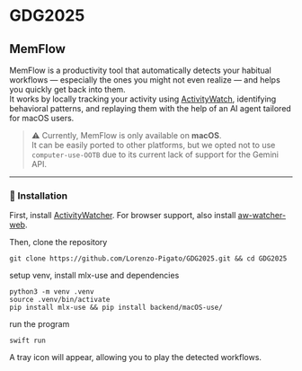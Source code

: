 # GDG2025  
## MemFlow

MemFlow is a productivity tool that automatically detects your habitual workflows — especially the ones you might not even realize — and helps you quickly get back into them.  
It works by locally tracking your activity using [ActivityWatch](https://github.com/ActivityWatch/activitywatch?tab=readme-ov-file), identifying behavioral patterns, and replaying them with the help of an AI agent tailored for macOS users.

> ⚠️ Currently, MemFlow is only available on **macOS**.  
> It can be easily ported to other platforms, but we opted not to use `computer-use-OOTB` due to its current lack of support for the Gemini API.

---

### 🚀 Installation
First, install [ActivityWatcher](https://github.com/ActivityWatch/activitywatch?tab=readme-ov-file). For browser support, also install [aw-watcher-web]().

Then, clone the repository
```
git clone https://github.com/Lorenzo-Pigato/GDG2025.git && cd GDG2025
```

setup venv, install mlx-use and dependencies
```
python3 -m venv .venv
source .venv/bin/activate
pip install mlx-use && pip install backend/macOS-use/
```

run the program
```
swift run
```

A tray icon will appear, allowing you to play the detected workflows.
